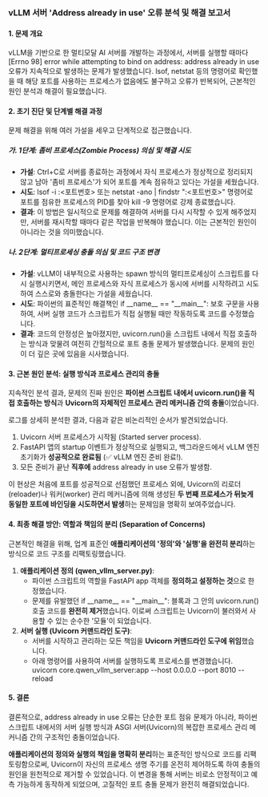 ### **vLLM 서버 'Address already in use' 오류 분석 및 해결 보고서**

#### **1\. 문제 개요**

vLLM을 기반으로 한 멀티모달 AI 서버를 개발하는 과정에서, 서버를 실행할 때마다 \[Errno 98\] error while attempting to bind on address: address already in use 오류가 지속적으로 발생하는 문제가 발생했습니다. lsof, netstat 등의 명령어로 확인했을 때 해당 포트를 사용하는 프로세스가 없음에도 불구하고 오류가 반복되어, 근본적인 원인 분석과 해결이 필요했습니다.

#### **2\. 초기 진단 및 단계별 해결 과정**

문제 해결을 위해 여러 가설을 세우고 단계적으로 접근했습니다.

##### **가. 1단계: 좀비 프로세스(Zombie Process) 의심 및 해결 시도**

* **가설**: Ctrl+C로 서버를 종료하는 과정에서 자식 프로세스가 정상적으로 정리되지 않고 남아 '좀비 프로세스'가 되어 포트를 계속 점유하고 있다는 가설을 세웠습니다.  
* **시도**: lsof \-i :\<포트번호\> 또는 netstat \-ano | findstr ":\<포트번호\>" 명령어로 포트를 점유한 프로세스의 PID를 찾아 kill \-9 명령어로 강제 종료했습니다.  
* **결과**: 이 방법은 일시적으로 문제를 해결하여 서버를 다시 시작할 수 있게 해주었지만, 서버를 재시작할 때마다 같은 작업을 반복해야 했습니다. 이는 근본적인 원인이 아니라는 것을 의미했습니다.

##### **나. 2단계: 멀티프로세싱 충돌 의심 및 코드 구조 변경**

* **가설**: vLLM이 내부적으로 사용하는 spawn 방식의 멀티프로세싱이 스크립트를 다시 실행시키면서, 메인 프로세스와 자식 프로세스가 동시에 서버를 시작하려고 시도하여 스스로와 충돌한다는 가설을 세웠습니다.  
* **시도**: 파이썬의 표준적인 해결책인 if \_\_name\_\_ \== "\_\_main\_\_": 보호 구문을 사용하여, 서버 실행 코드가 스크립트가 직접 실행될 때만 작동하도록 코드를 수정했습니다.  
* **결과**: 코드의 안정성은 높아졌지만, uvicorn.run()을 스크립트 내에서 직접 호출하는 방식과 맞물려 여전히 간헐적으로 포트 충돌 문제가 발생했습니다. 문제의 원인이 더 깊은 곳에 있음을 시사했습니다.

#### **3\. 근본 원인 분석: 실행 방식과 프로세스 관리의 충돌**

지속적인 분석 결과, 문제의 진짜 원인은 **파이썬 스크립트 내에서 uvicorn.run()을 직접 호출하는 방식**과 **Uvicorn의 자체적인 프로세스 관리 메커니즘 간의 충돌**이었습니다.

로그를 상세히 분석한 결과, 다음과 같은 비논리적인 순서가 발견되었습니다.

1. Uvicorn 서버 프로세스가 시작됨 (Started server process).  
2. FastAPI 앱의 startup 이벤트가 정상적으로 실행되고, 백그라운드에서 vLLM 엔진 초기화가 **성공적으로 완료됨** (✅ vLLM 엔진 준비 완료\!).  
3. 모든 준비가 끝난 **직후에** address already in use 오류가 발생함.

이 현상은 처음에 포트를 성공적으로 선점했던 프로세스 외에, Uvicorn의 리로더(reloader)나 워커(worker) 관리 메커니즘에 의해 생성된 **두 번째 프로세스가 뒤늦게 동일한 포트에 바인딩을 시도하면서 발생**하는 문제임을 명확히 보여주었습니다.

#### **4\. 최종 해결 방안: 역할과 책임의 분리 (Separation of Concerns)**

근본적인 해결을 위해, 업계 표준인 **애플리케이션의 '정의'와 '실행'을 완전히 분리**하는 방식으로 코드 구조를 리팩토링했습니다.

1. **애플리케이션 정의 (qwen\_vllm\_server.py)**:  
   * 파이썬 스크립트의 역할을 FastAPI app 객체를 **정의하고 설정하는 것**으로 한정했습니다.  
   * 문제를 유발했던 if \_\_name\_\_ \== "\_\_main\_\_": 블록과 그 안의 uvicorn.run() 호출 코드를 **완전히 제거**했습니다. 이로써 스크립트는 Uvicorn이 불러와서 사용할 수 있는 순수한 '모듈'이 되었습니다.  
2. **서버 실행 (Uvicorn 커맨드라인 도구)**:  
   * 서버를 시작하고 관리하는 모든 책임을 **Uvicorn 커맨드라인 도구에 위임**했습니다.  
   * 아래 명령어를 사용하여 서버를 실행하도록 프로세스를 변경했습니다.  
     uvicorn core.qwen\_vllm\_server:app \--host 0.0.0.0 \--port 8010 \--reload

#### **5\. 결론**

결론적으로, address already in use 오류는 단순한 포트 점유 문제가 아니라, 파이썬 스크립트 내에서의 서버 실행 방식과 ASGI 서버(Uvicorn)의 복잡한 프로세스 관리 메커니즘 간의 구조적인 충돌이었습니다.

**애플리케이션의 정의와 실행의 책임을 명확히 분리**하는 표준적인 방식으로 코드를 리팩토링함으로써, Uvicorn이 자신의 프로세스 생명 주기를 온전히 제어하도록 하여 충돌의 원인을 원천적으로 제거할 수 있었습니다. 이 변경을 통해 서버는 비로소 안정적이고 예측 가능하게 동작하게 되었으며, 고질적인 포트 충돌 문제가 완전히 해결되었습니다.